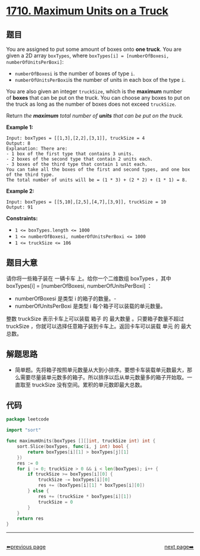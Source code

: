 # [1710. Maximum Units on a Truck](https://leetcode.com/problems/maximum-units-on-a-truck/)


## 题目

You are assigned to put some amount of boxes onto **one truck**. You are given a 2D array `boxTypes`, where `boxTypes[i] = [numberOfBoxesi, numberOfUnitsPerBoxi]`:

- `numberOfBoxesi` is the number of boxes of type `i`.
- `numberOfUnitsPerBoxi`is the number of units in each box of the type `i`.

You are also given an integer `truckSize`, which is the **maximum** number of **boxes** that can be put on the truck. You can choose any boxes to put on the truck as long as the number of boxes does not exceed `truckSize`.

Return *the **maximum** total number of **units** that can be put on the truck.*

**Example 1:**

```
Input: boxTypes = [[1,3],[2,2],[3,1]], truckSize = 4
Output: 8
Explanation: There are:
- 1 box of the first type that contains 3 units.
- 2 boxes of the second type that contain 2 units each.
- 3 boxes of the third type that contain 1 unit each.
You can take all the boxes of the first and second types, and one box of the third type.
The total number of units will be = (1 * 3) + (2 * 2) + (1 * 1) = 8.
```

**Example 2:**

```
Input: boxTypes = [[5,10],[2,5],[4,7],[3,9]], truckSize = 10
Output: 91
```

**Constraints:**

- `1 <= boxTypes.length <= 1000`
- `1 <= numberOfBoxesi, numberOfUnitsPerBoxi <= 1000`
- `1 <= truckSize <= 106`

## 题目大意

请你将一些箱子装在 一辆卡车 上。给你一个二维数组 boxTypes ，其中 boxTypes[i] = [numberOfBoxesi, numberOfUnitsPerBoxi] ：

- numberOfBoxesi 是类型 i 的箱子的数量。-
- numberOfUnitsPerBoxi 是类型 i 每个箱子可以装载的单元数量。

整数 truckSize 表示卡车上可以装载 箱子 的 最大数量 。只要箱子数量不超过 truckSize ，你就可以选择任意箱子装到卡车上。返回卡车可以装载 单元 的 最大 总数。

## 解题思路

- 简单题。先将箱子按照单元数量从大到小排序。要想卡车装载单元数最大，那么需要尽量装单元数多的箱子。所以排序以后从单元数量多的箱子开始取。一直取至 truckSize 没有空间。累积的单元数即最大总数。

## 代码

```go
package leetcode

import "sort"

func maximumUnits(boxTypes [][]int, truckSize int) int {
	sort.Slice(boxTypes, func(i, j int) bool {
		return boxTypes[i][1] > boxTypes[j][1]
	})
	res := 0
	for i := 0; truckSize > 0 && i < len(boxTypes); i++ {
		if truckSize >= boxTypes[i][0] {
			truckSize -= boxTypes[i][0]
			res += (boxTypes[i][1] * boxTypes[i][0])
		} else {
			res += (truckSize * boxTypes[i][1])
			truckSize = 0
		}
	}
	return res
}
```



----------------------------------------------
<div style="display: flex;justify-content: space-between;align-items: center;">
<p><a href="https://books.halfrost.com/leetcode/ChapterFour/1700~1799/1705.Maximum-Number-of-Eaten-Apples/">⬅️previous page</a></p>
<p><a href="https://books.halfrost.com/leetcode/ChapterFour/1700~1799/1716.Calculate-Money-in-Leetcode-Bank/">next page➡️</a></p>
</div>
